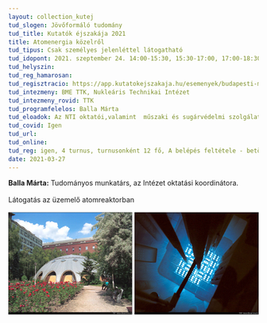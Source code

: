 ```yaml
---
layout: collection_kutej
tud_slogen: Jövőformáló tudomány
tud_title: Kutatók éjszakája 2021
title: Atomenergia közelről
tud_tipus: Csak személyes jelenléttel látogatható
tud_idopont: 2021. szeptember 24. 14:00-15:30, 15:30-17:00, 17:00-18:30, 18:30-20:00
tud_helyszin:
tud_reg_hamarosan:
tud_regisztracio: https://app.kutatokejszakaja.hu/esemenyek/budapesti-muszaki-es-gazdasagtudomanyi-egyetem/atomenergia-kozelrol
tud_intezmeny: BME TTK, Nukleáris Technikai Intézet
tud_intezmeny_rovid: TTK
tud_programfelelos: Balla Márta
tud_eloadok: Az NTI oktatói,valamint  műszaki és sugárvédelmi szolgálat
tud_covid: Igen
tud_url:
tud_online:
tud_reg: igen, 4 turnus, turnusonként 12 fő, A belépés feltétele - betöltött 16. életév!!!
date: 2021-03-27
---
```


<b>Balla Márta:</b> Tudományos munkatárs, az Intézet oktatási koordinátora.
<br><br>
Látogatás az üzemelő atomreaktorban
<br><br>
<img src="images/reaktor.jpg" max-width="500" class="center"> 

